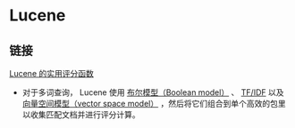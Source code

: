 # Lucene
## 链接
[Lucene 的实用评分函数](https://www.elastic.co/guide/cn/elasticsearch/guide/current/practical-scoring-function.html)

- 对于多词查询， Lucene 使用 [布尔模型（Boolean model）](https://www.elastic.co/guide/cn/elasticsearch/guide/current/scoring-theory.html#boolean-model) 、 [TF/IDF](https://www.elastic.co/guide/cn/elasticsearch/guide/current/scoring-theory.html#tfidf) 以及 [向量空间模型（vector space model）](https://www.elastic.co/guide/cn/elasticsearch/guide/current/scoring-theory.html#vector-space-model) ，然后将它们组合到单个高效的包里以收集匹配文档并进行评分计算。